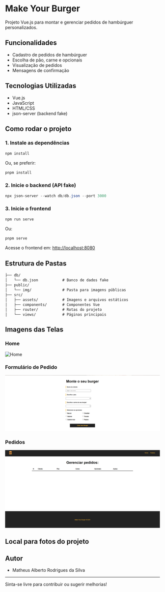 # Make Your Burger

Projeto Vue.js para montar e gerenciar pedidos de hambúrguer personalizados.

## Funcionalidades

- Cadastro de pedidos de hambúrguer
- Escolha de pão, carne e opcionais
- Visualização de pedidos
- Mensagens de confirmação

## Tecnologias Utilizadas

- Vue.js
- JavaScript
- HTML/CSS
- json-server (backend fake)

## Como rodar o projeto

### 1. Instale as dependências

```powershell
npm install
```

Ou, se preferir:

```powershell
pnpm install
```

### 2. Inicie o backend (API fake)

```powershell
npx json-server --watch db/db.json --port 3000
```

### 3. Inicie o frontend

```powershell
npm run serve
```

Ou:

```powershell
pnpm serve
```

Acesse o frontend em: [http://localhost:8080](http://localhost:8080)

## Estrutura de Pastas

```
├── db/
│   └── db.json           # Banco de dados fake
├── public/
│   └── img/              # Pasta para imagens públicas
├── src/
│   ├── assets/           # Imagens e arquivos estáticos
│   ├── components/       # Componentes Vue
│   ├── router/           # Rotas do projeto
│   └── views/            # Páginas principais
```

## Imagens das Telas

### Home

![Home](src/assets/img/Home.png)

### Formulário de Pedido

![Formulário](src/assets/img/FormHome.png)

### Pedidos

![Pedidos](src/assets/img/Pedidos.png)

## Local para fotos do projeto

## Autor

- Matheus Alberto Rodrigues da Silva

---

Sinta-se livre para contribuir ou sugerir melhorias!
